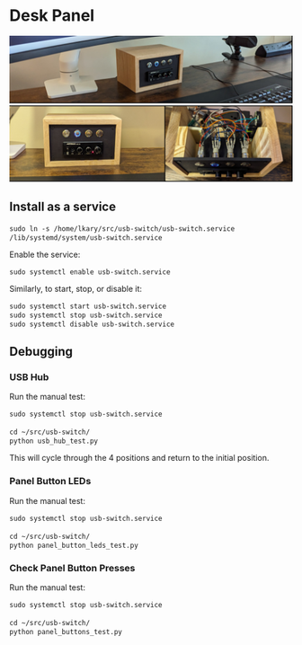 # Desk Panel

![Photos of the front panel siting on the desk.](doc/images/panel_banner.png)

## Install as a service

```
sudo ln -s /home/lkary/src/usb-switch/usb-switch.service /lib/systemd/system/usb-switch.service
```

Enable the service:

```
sudo systemctl enable usb-switch.service
```

Similarly, to start, stop, or disable it:

```
sudo systemctl start usb-switch.service
sudo systemctl stop usb-switch.service
sudo systemctl disable usb-switch.service
```

## Debugging

### USB Hub

Run the manual test:

```
sudo systemctl stop usb-switch.service

cd ~/src/usb-switch/
python usb_hub_test.py
```

This will cycle through the 4 positions and return to the initial position.

### Panel Button LEDs

Run the manual test:

```
sudo systemctl stop usb-switch.service

cd ~/src/usb-switch/
python panel_button_leds_test.py
```

### Check Panel Button Presses

Run the manual test:

```
sudo systemctl stop usb-switch.service

cd ~/src/usb-switch/
python panel_buttons_test.py
```
